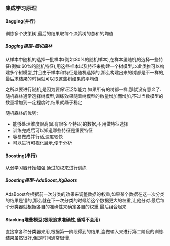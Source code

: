 ### 集成学习原理

#### Bagging(并行)

训练多个决策树,最后的结果取每个决策树的总和的均值

##### Bagging模型-随机森林

从样本中随机的选择一批样本(例如:80%的随机样本),在样本里随机的选择一些特征(例如:60%的随机特征),用这些样本以及特征来构建一个树模型,以此类推可以构建多个树模型,并且由于样本和特征是随机选择的,那么构建出来的树都是不一样的,最后求结果的时候就可以取这些树结果的平均值

之所以要进行随机,是因为要保证泛华能力,如果所有的树都一样,那就没有意义了.随机森林通常选择树模型,训练效果随着树模型的数量增加而增加,不过当数模型的数量增加到一定程度时,结果就趋于稳定

随机森林的优势:

- 能够处理维度很高(即有很多个特征)的数据,不用做特征选择
- 训练完成后可以知道哪些特征是重要特征
- 容易做成并行话,速度较快
- 可以进行可视化展示,便于分析

#### Boosting(串行)

从弱学习器开始加强,通过加权来进行训练

##### Boosting模型-AdaBoost,XgBoots

AdaBoost会根据前一次分类的效果来调整数据的权重,如果某个数据在这一次分类的结果是错的,那么就在下一次分类的时候给这个数据更大的权重,让他分对.最后每个分类器就根据各自的准确性来确定各自的权重,最后组合起来.

#### Stacking堆叠模型(极限追求准确性,通常不会用)

直接拿各种分类器来用,根据第一阶段得到的结果,当做输入来进行第二阶段的训练.结果虽然很好,但是时间通常很慢.
